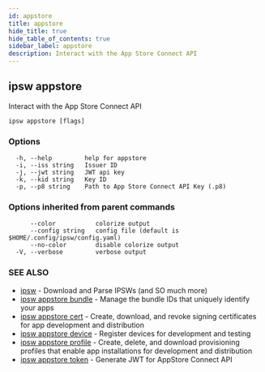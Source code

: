 ```yaml
---
id: appstore
title: appstore
hide_title: true
hide_table_of_contents: true
sidebar_label: appstore
description: Interact with the App Store Connect API
---
```

## ipsw appstore

Interact with the App Store Connect API

```
ipsw appstore [flags]
```

### Options

```
  -h, --help         help for appstore
  -i, --iss string   Issuer ID
  -j, --jwt string   JWT api key
  -k, --kid string   Key ID
  -p, --p8 string    Path to App Store Connect API Key (.p8)
```

### Options inherited from parent commands

```
      --color           colorize output
      --config string   config file (default is $HOME/.config/ipsw/config.yaml)
      --no-color        disable colorize output
  -V, --verbose         verbose output
```

### SEE ALSO

* [ipsw](/docs/cli/ipsw)	 - Download and Parse IPSWs (and SO much more)
* [ipsw appstore bundle](/docs/cli/ipsw/appstore/bundle)	 - Manage the bundle IDs that uniquely identify your apps
* [ipsw appstore cert](/docs/cli/ipsw/appstore/cert)	 - Create, download, and revoke signing certificates for app development and distribution
* [ipsw appstore device](/docs/cli/ipsw/appstore/device)	 - Register devices for development and testing
* [ipsw appstore profile](/docs/cli/ipsw/appstore/profile)	 - Create, delete, and download provisioning profiles that enable app installations for development and distribution
* [ipsw appstore token](/docs/cli/ipsw/appstore/token)	 - Generate JWT for AppStore Connect API

